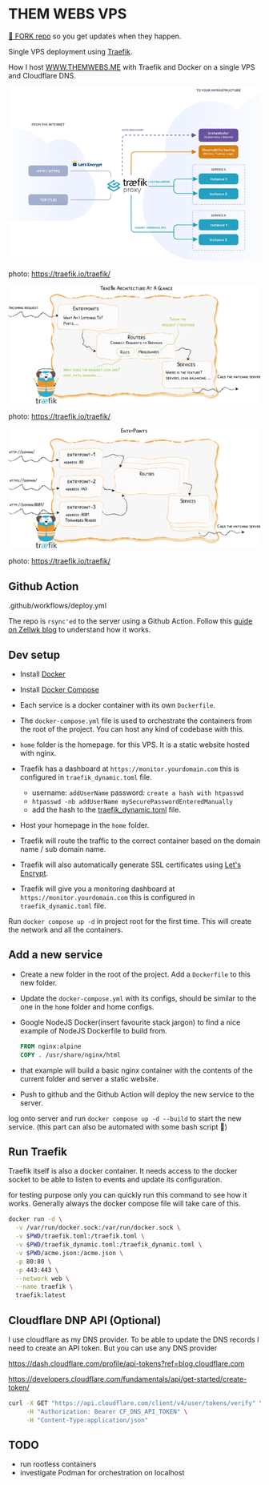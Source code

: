 # THEM WEBS VPS

[🍴 FORK repo](https://github.com/mannuelf/them-webs-vps/fork) so you get updates when they happen.

Single VPS deployment using [Traefik](https://traefik.io/traefik/).

How I host [WWW.THEMWEBS.ME](https://www.themwebs.me/) with Traefik and Docker on a single VPS and Cloudflare DNS.

![photo1](.github/diagram.webp)

photo: <https://traefik.io/traefik/>

![photo3](.github/architecture-overview.webp)

photo: <https://traefik.io/traefik/>

![photo2](.github/entrypoints.webp)

photo: <https://traefik.io/traefik/>

## Github Action

.github/workflows/deploy.yml

The repo is `rsync'ed` to the server using a Github Action.
Follow this [guide on Zellwk blog](https://zellwk.com/blog/github-actions-deploy) to understand how it works.

## Dev setup

- Install [Docker](https://docs.docker.com/get-docker/)
- Install [Docker Compose](https://docs.docker.com/compose/install/)

- Each service is a docker container with its own `Dockerfile`. 
- The `docker-compose.yml` file is used to orchestrate the containers from the root of the project. You can host any kind of codebase with this.
- `home` folder is the homepage. for this VPS. It is a static website hosted with nginx.
- Traefik has a dashboard at `https://monitor.yourdomain.com` this is configured in `traefik_dynamic.toml` file.
  - username: `addUserName` password: `create a hash with htpasswd`
  - `htpasswd -nb addUserName mySecurePasswordEnteredManually`
  - add the hash to the [traefik_dynamic.toml](./traefik_dynamic.toml) file.
- Host your homepage in the `home` folder.
- Traefik will route the traffic to the correct container based on the domain name / sub domain name.
- Traefik will also automatically generate SSL certificates using [Let's Encrypt](https://letsencrypt.org/).
- Traefik will give you a monitoring dashboard at `https://monitor.yourdomain.com` this is configured in `traefik_dynamic.toml` file.

Run `docker compose up -d` in project root for the first time. This will create the network and all the containers.

## Add a new service

- Create a new folder in the root of the project. Add a `Dockerfile` to this new folder.
- Update the `docker-compose.yml` with its configs, should be similar to the one in the `home` folder and home configs.
- Google NodeJS Docker(insert favourite stack jargon) to find a nice example of NodeJS Dockerfile to build from.
  
  ```dockerfile
  FROM nginx:alpine
  COPY . /usr/share/nginx/html
  ```
  
- that example will build a basic nginx container with the contents of the current folder and server a static website.
- Push to github and the Github Action will deploy the new service to the server.

log onto server and run `docker compose up -d --build` to start the new service. (this part can also be automated with some bash script 🥸)

## Run Traefik

Traefik itself is also a docker container. It needs access to the docker socket to be able to listen to events and update its configuration.

for testing purpose only you can quickly run this command to see how it works. Generally always the docker compose  file will take care of this.

```bash
docker run -d \
  -v /var/run/docker.sock:/var/run/docker.sock \
  -v $PWD/traefik.toml:/traefik.toml \
  -v $PWD/traefik_dynamic.toml:/traefik_dynamic.toml \
  -v $PWD/acme.json:/acme.json \
  -p 80:80 \
  -p 443:443 \
  --network web \
  --name traefik \
  traefik:latest
```

## Cloudflare DNP API (Optional)

I use cloudflare as my DNS provider. To be able to update the DNS records I need to create an API token. But you can use any DNS provider

<https://dash.cloudflare.com/profile/api-tokens?ref=blog.cloudflare.com>

<https://developers.cloudflare.com/fundamentals/api/get-started/create-token/>

```bash
curl -X GET "https://api.cloudflare.com/client/v4/user/tokens/verify" \
     -H "Authorization: Bearer CF_DNS_API_TOKEN" \
     -H "Content-Type:application/json"
```

## TODO

- run rootless containers
- investigate Podman for orchestration on localhost
